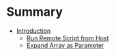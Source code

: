 # Summary

* [Introduction](README.md)
   * [Run Remote Script from Host](run_remote_script_from_host.md)
   * [Expand Array as Parameter](expand_array_as_parameter.md)

